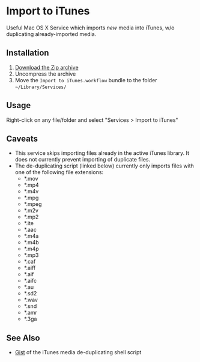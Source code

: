 Import to iTunes
================

Useful Mac OS X Service which imports _new_ media into iTunes, w/o duplicating already-imported media.


## Installation
1. [Download the Zip archive](https://github.com/mattlubner/Import-to-iTunes/raw/master/Import%20to%20iTunes.zip)
2. Uncompress the archive
3. Move the `Import to iTunes.workflow` bundle to the folder `~/Library/Services/`


## Usage
Right-click on any file/folder and select "Services > Import to iTunes"


## Caveats
- This service skips importing files already in the active iTunes library. It does not currently prevent importing of duplicate files.
- The de-duplicating script (linked below) currently only imports files with one of the following file extensions:
	- *.mov
	- *.mp4
	- *.m4v
	- *.mpg
	- *.mpeg
	- *.m2v
	- *.mp2
	- *.ite
	- *.aac
	- *.m4a
	- *.m4b
	- *.m4p
	- *.mp3
	- *.caf
	- *.aiff
	- *.aif
	- *.aifc
	- *.au
	- *.sd2
	- *.wav
	- *.snd
	- *.amr
	- *.3ga


## See Also
- [Gist](https://gist.github.com/mattlubner/9746041) of the iTunes media de-duplicating shell script
